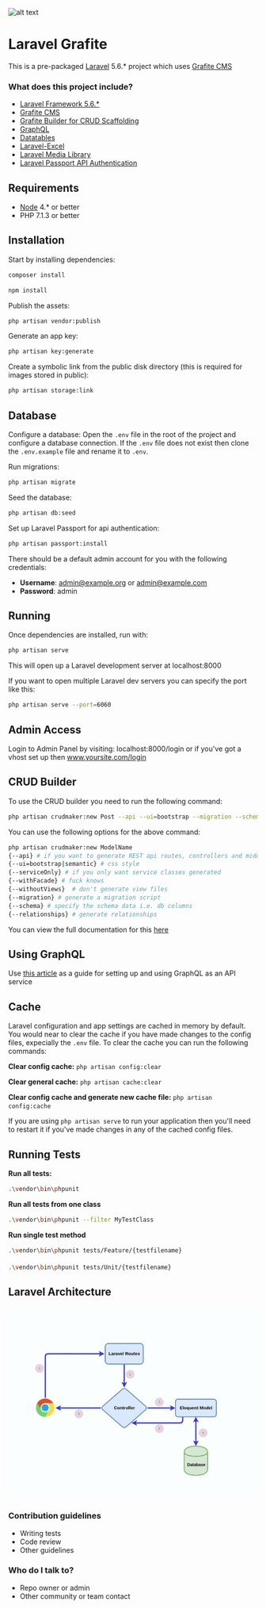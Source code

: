 ![alt text](http://www.knocktechbd.com/images/technology/laravel.png)

# Laravel Grafite

This is a pre-packaged [Laravel](https://laravel.com/) 5.6.* project which uses [Grafite CMS](https://github.com/GrafiteInc/CMS)

### What does this project include? ###

* [Laravel Framework 5.6.*](https://laravel.com/)
* [Grafite CMS](https://github.com/GrafiteInc/CMS)
* [Grafite Builder for CRUD Scaffolding](https://github.com/GrafiteInc/Builder) 
* [GraphQL](https://github.com/Folkloreatelier/laravel-graphql)
* [Datatables](https://github.com/yajra/laravel-datatables)
* [Laravel-Excel](https://github.com/Maatwebsite/Laravel-Excel)
* [Laravel Media Library](https://github.com/spatie/laravel-medialibrary)
* [Laravel Passport API Authentication](https://laravel.com/docs/5.6/passport)



## Requirements

- [Node](https://nodejs.org) 4.* or better
- PHP 7.1.3 or better


## Installation

Start by installing dependencies:

```sh
composer install
```


```sh
npm install
```


Publish the assets:

```sh
php artisan vendor:publish
```

Generate an app key:

```sh
php artisan key:generate
```

Create a symbolic link from the public disk directory (this is required for images stored in public):
```sh 
php artisan storage:link
```


## Database
Configure a database:
Open the ```.env``` file in the root of the project and configure a database connection.
If the ```.env``` file does not exist then clone the ```.env.example``` file and rename it to ```.env```.

Run migrations:
```sh
php artisan migrate
```

Seed the database:
```sh
php artisan db:seed
```

Set up Laravel Passport for api authentication:
```sh
php artisan passport:install
```

There should be a default admin account for you with the following credentials:

* **Username**: admin@example.org or admin@example.com
* **Password**: admin


## Running

Once dependencies are installed, run with:

```sh
php artisan serve
```
This will open up a Laravel development server at localhost:8000

If you want to open multiple Laravel dev servers you can specify the port like this:

```sh 
php artisan serve --port=6060
```

## Admin Access
Login to Admin Panel by visiting: localhost:8000/login or if you've got a vhost set up then www.yoursite.com/login



## CRUD Builder
To use the CRUD builder you need to run the following command:
```sh
php artisan crudmaker:new Post --api --ui=bootstrap --migration --schema="id:increments,name:string,author:string" --relationships="belongsToMany|\App\Models\Tag|tags"
```
You can use the following options for the above command:
```sh
php artisan crudmaker:new ModelName
{--api} # if you want to generate REST api routes, controllers and middleware
{--ui=bootstrap|semantic} # css style
{--serviceOnly} # if you only want service classes generated
{--withFacade} # fuck knows
{--withoutViews}  # don't generate view files
{--migration} # generate a migration script
{--schema} # specify the schema data i.e. db columns
{--relationships} # generate relationships
```
You can view the full documentation for this [here](https://docs.grafite.ca/others/crud/)  


## Using GraphQL

Use [this article](http://www.qcode.in/build-api-for-twitter-like-app-using-graphql-in-laravel/) as a guide for setting up and using GraphQL as an API service

## Cache

Laravel configuration and app settings are cached in memory by default. You would near to clear the cache if you have made changes to the config files, expecially the ```.env``` file. To clear the cache you can run the following commands:

**Clear config cache:** 
```php artisan config:clear```

**Clear general cache:** 
```php artisan cache:clear```

**Clear config cache and generate new cache file:**
``` php artisan config:cache ```

If you are using ```php artisan serve``` to run your application then you'll need to restart it if you've made changes in any of the cached config files.

## Running Tests

**Run all tests:**
```sh
.\vendor\bin\phpunit
```

**Run all tests from one class**
```sh
.\vendor\bin\phpunit --filter MyTestClass
```

**Run single test method**
```sh
.\vendor\bin\phpunit tests/Feature/{testfilename} 

.\vendor\bin\phpunit tests/Unit/{testfilename} 
```

## Laravel Architecture

![Scheme](public/img/Lara-Rest.jpg)



### Contribution guidelines ###

* Writing tests
* Code review
* Other guidelines

### Who do I talk to? ###

* Repo owner or admin
* Other community or team contact